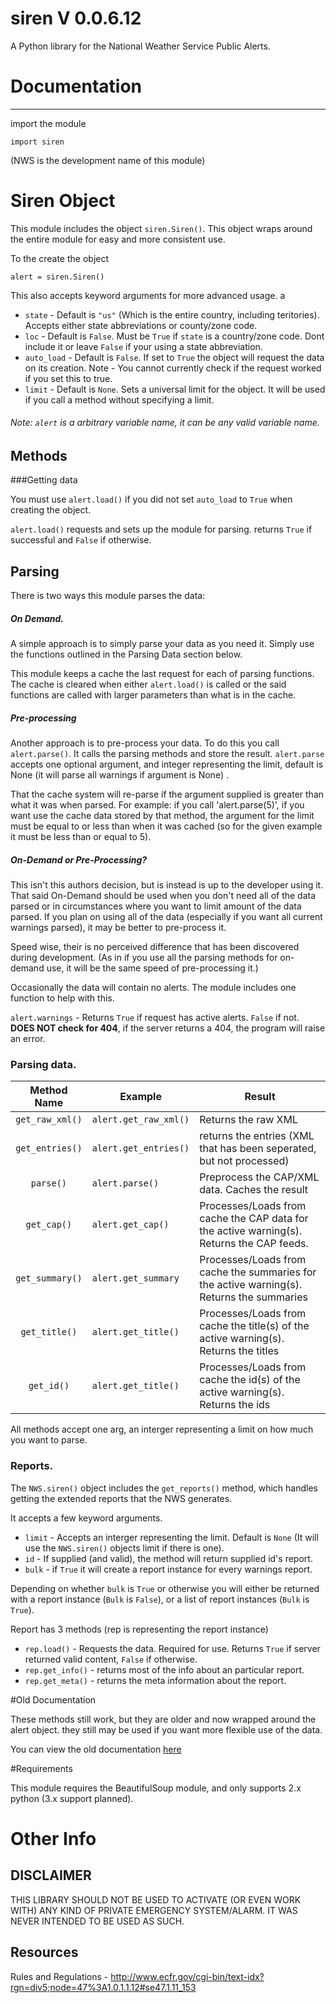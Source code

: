 # siren V 0.0.6.12

A Python library for the National Weather Service Public Alerts. 




# Documentation
---

import the module

    import siren

(NWS is the development name of this module)   



# Siren Object

This module includes the object `siren.Siren()`. This object wraps around the entire module for easy and more consistent use. 

To the create the object

    alert = siren.Siren()

This also accepts keyword arguments for more advanced usage. 
a
* `state` - Default is `"us"` (Which is the entire country, including teritories). Accepts either state abbreviations or county/zone code.
* `loc` - Default is `False`. Must be `True` if `state` is a country/zone code. Dont include it or leave `False` if your using a state abbreviation.
* `auto_load` - Default is `False`. If set to `True` the object will request the data on its creation. Note - You cannot currently check if the request worked if you set this to true.
* `limit` - Default is `None`. Sets a universal limit for the object. It will be used if you call a method without specifying a limit.


###### Note: `alert` is a arbitrary variable name, it can be any valid variable name.

## Methods

###Getting data

You must use `alert.load()` if you did not set `auto_load` to `True` when creating the object.

`alert.load()` requests and sets up the module for parsing. returns `True` if successful and `False` if otherwise. 



## Parsing 

There is two ways this module parses the data:

##### On Demand.

A simple approach is to simply parse your data as you need it. Simply use the functions outlined in the Parsing Data section below.

This module keeps a cache the last request for each of parsing functions. The cache is cleared when either `alert.load()` is called or the said functions are called with larger parameters than what is in the cache.

##### Pre-processing

Another approach is to pre-process your data. To do this you call `alert.parse()`. It calls the parsing methods and store the result. `alert.parse` accepts one optional argument, and integer representing the limit, default is None (it will parse all warnings if argument is None) .

That the cache system will re-parse if the argument supplied is greater than what it was when parsed.  For example: if you call 'alert.parse(5)', if you want use the cache data stored by that method, the argument for the limit must be equal to or less than when it was cached (so for the given example it must be less than or equal to 5).

##### On-Demand or Pre-Processing?

This isn't this authors decision, but  is instead is up to the developer using it. That said On-Demand should be used when you don't need all of the data parsed or in circumstances where you want to limit amount of the data parsed. If you plan on using all of the data (especially if you want all current warnings parsed), it may be better to pre-process it.

Speed wise, their is no perceived difference that has been discovered during development. (As in if you use all the parsing methods for on-demand use, it will be the same speed of pre-processing it.)

Occasionally the data will contain no alerts. The module includes one function to help with this.


`alert.warnings` - Returns `True` if request has active alerts. ``False`` if not. **DOES NOT check for 404**, if the server returns a 404, the program will raise an error.



### Parsing data.



|   Method Name   | Example             | Result                                                                                    |
|:---------------:|---------------------|-------------------------------------------------------------------------------------------|
| `get_raw_xml()` | `alert.get_raw_xml()`| Returns the raw XML                                                                      |
| `get_entries()` | `alert.get_entries()`| returns the entries (XML that has been seperated, but not processed)                     |
| `parse()`       | `alert.parse()`     | Preprocess the CAP/XML data. Caches the result                                            |
| `get_cap()`     | `alert.get_cap()`   | Processes/Loads from cache the CAP data for the active warning(s). Returns the CAP feeds. |
| `get_summary()` | `alert.get_summary` | Processes/Loads from cache the summaries for the active warning(s). Returns the summaries |
| `get_title()`   | `alert.get_title()` | Processes/Loads from cache the title(s) of the active warning(s). Returns the titles      |
| `get_id()`      | `alert.get_title()` | Processes/Loads from cache the id(s) of the active warning(s). Returns the ids            |

All methods accept one arg, an interger representing a limit on how much you want to parse.

### Reports.

The `NWS.siren()` object includes the `get_reports()` method, which handles getting the extended reports that the NWS generates. 

It accepts a few keyword arguments.

* `limit` - Accepts an interger representing the limit. Default is `None` (It will use the `NWS.siren()` objects limit if there is one).
* `id` - If supplied (and valid), the method will return supplied id's report.
* `bulk` - if `True` it will create a report instance for every warnings report. 

Depending on whether `bulk` is `True` or otherwise you will either be returned with a report instance (`Bulk` is `False`), or a list of report instances (`Bulk` is `True`).

Report has 3 methods (rep is representing the report instance)

* `rep.load()` - Requests the data. Required for use. Returns `True` if server returned valid content, `False` if otherwise.
* `rep.get_info()` - returns most of the info about an particular report.
* `rep.get_meta()` - returns the meta information about the report.




#Old Documentation

These methods still work, but they are older and now wrapped around the alert object. they still may be used if you want more flexible use of the data.

You can view the old documentation [here](https://github.com/Dolphman/siren/blob/master/OldDoc.md)


#Requirements

This module requires the BeautifulSoup module, and only supports 2.x python (3.x support planned). 


# Other Info

## DISCLAIMER

THIS LIBRARY SHOULD NOT BE USED TO ACTIVATE (OR EVEN WORK WITH) ANY KIND OF PRIVATE EMERGENCY SYSTEM/ALARM. IT WAS NEVER INTENDED TO BE USED AS SUCH. 

## Resources

Rules and Regulations - http://www.ecfr.gov/cgi-bin/text-idx?rgn=div5;node=47%3A1.0.1.1.12#se47.1.11_153

